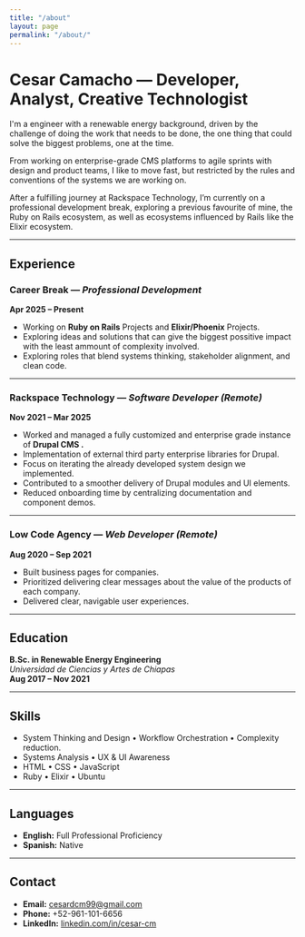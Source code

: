```yaml
---
title: "/about"
layout: page
permalink: "/about/"
---
```


# Cesar Camacho — Developer, Analyst, Creative Technologist

I'm a engineer with a renewable energy background, driven by the challenge of doing the work that needs to be done, the one thing that could solve the biggest problems, one at the time.

From working on enterprise-grade CMS platforms to agile sprints with design and product teams, I like to move fast, but restricted by the rules and conventions of the systems we are working on.

After a fulfilling journey at Rackspace Technology, I’m currently on a professional development break, exploring a previous favourite of mine, the Ruby on Rails ecosystem, as well as ecosystems influenced by Rails like the Elixir ecosystem.

---

## Experience

### Career Break — *Professional Development*  
**Apr 2025 – Present**  
- Working on **Ruby on Rails** Projects and **Elixir/Phoenix** Projects.
- Exploring ideas and solutions that can give the biggest possitive impact with the least ammount of complexity involved.
- Exploring roles that blend systems thinking, stakeholder alignment, and clean code.

---

### Rackspace Technology — *Software Developer (Remote)*  
**Nov 2021 – Mar 2025**  
- Worked and managed a fully customized and enterprise grade instance of **Drupal CMS .**  
- Implementation of external third party enterprise libraries for Drupal.
- Focus on iterating the already developed system design we implemented.
- Contributed to a smoother delivery of Drupal modules and UI elements.
- Reduced onboarding time by centralizing documentation and component demos. 

---

### Low Code Agency — *Web Developer (Remote)*  
**Aug 2020 – Sep 2021**  
- Built business pages for companies.
- Prioritized delivering clear messages about the value of the products of each company.
- Delivered clear, navigable user experiences.

---

## Education

**B.Sc. in Renewable Energy Engineering**  
*Universidad de Ciencias y Artes de Chiapas*  
**Aug 2017 – Nov 2021**

---

## Skills
- System Thinking and Design • Workflow Orchestration • Complexity reduction.
- Systems Analysis • UX & UI Awareness  
- HTML • CSS • JavaScript  
- Ruby • Elixir • Ubuntu


---

## Languages

- **English:** Full Professional Proficiency
- **Spanish:** Native

---

## Contact

- **Email:** cesardcm99@gmail.com  
- **Phone:** +52-961-101-6656  
- **LinkedIn:** [linkedin.com/in/cesar-cm](http://linkedin.com/in/cesar-cm)
